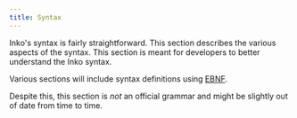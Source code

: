 ```yaml
---
title: Syntax
---
```

<!-- vale off -->

Inko's syntax is fairly straightforward. This section describes the various
aspects of the syntax. This section is meant for developers to better understand
the Inko syntax.

Various sections will include syntax definitions using
[EBNF](https://en.wikipedia.org/wiki/Extended_Backus%E2%80%93Naur_form).

Despite this, this section is _not_ an official grammar and might be slightly
out of date from time to time.
